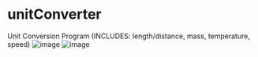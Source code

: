 # unitConverter
Unit Conversion Program (INCLUDES: length/distance, mass, temperature, speed)
![image](https://user-images.githubusercontent.com/104484543/173213476-ad03506b-8b2a-4411-9af6-92141e050a6b.png)
![image](https://user-images.githubusercontent.com/104484543/173213551-953eaf62-2cd7-4364-879b-28a07754d6c2.png)
